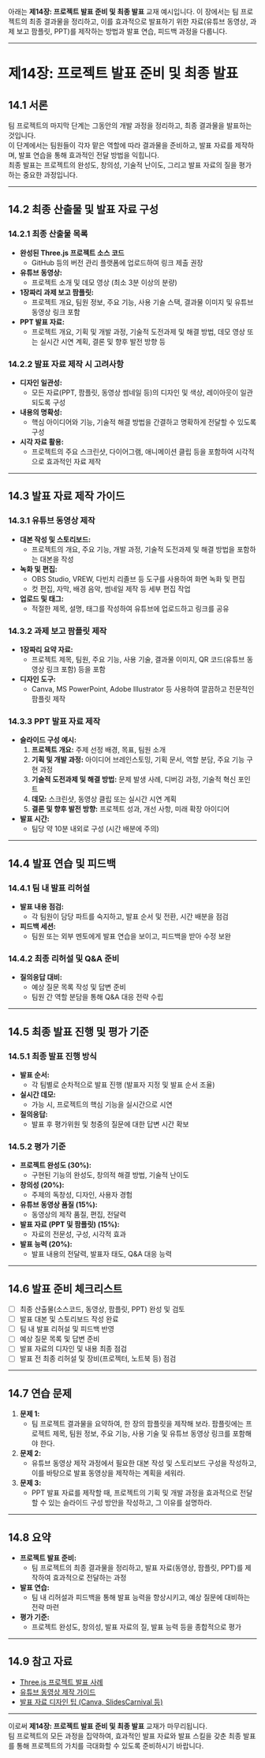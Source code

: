 아래는 **제14장: 프로젝트 발표 준비 및 최종 발표** 교재 예시입니다. 이 장에서는 팀 프로젝트의 최종 결과물을 정리하고, 이를 효과적으로 발표하기 위한 자료(유튜브 동영상, 과제 보고 팜플릿, PPT)를 제작하는 방법과 발표 연습, 피드백 과정을 다룹니다.

---

# 제14장: 프로젝트 발표 준비 및 최종 발표

## 14.1 서론

팀 프로젝트의 마지막 단계는 그동안의 개발 과정을 정리하고, 최종 결과물을 발표하는 것입니다.  
이 단계에서는 팀원들이 각자 맡은 역할에 따라 결과물을 준비하고, 발표 자료를 제작하며, 발표 연습을 통해 효과적인 전달 방법을 익힙니다.  
최종 발표는 프로젝트의 완성도, 창의성, 기술적 난이도, 그리고 발표 자료의 질을 평가하는 중요한 과정입니다.

---

## 14.2 최종 산출물 및 발표 자료 구성

### 14.2.1 최종 산출물 목록
- **완성된 Three.js 프로젝트 소스 코드**  
  - GitHub 등의 버전 관리 플랫폼에 업로드하여 링크 제출 권장
- **유튜브 동영상:**  
  - 프로젝트 소개 및 데모 영상 (최소 3분 이상의 분량)
- **1장짜리 과제 보고 팜플릿:**  
  - 프로젝트 개요, 팀원 정보, 주요 기능, 사용 기술 스택, 결과물 이미지 및 유튜브 동영상 링크 포함
- **PPT 발표 자료:**  
  - 프로젝트 개요, 기획 및 개발 과정, 기술적 도전과제 및 해결 방법, 데모 영상 또는 실시간 시연 계획, 결론 및 향후 발전 방향 등

### 14.2.2 발표 자료 제작 시 고려사항
- **디자인 일관성:**  
  - 모든 자료(PPT, 팜플릿, 동영상 썸네일 등)의 디자인 및 색상, 레이아웃이 일관되도록 구성
- **내용의 명확성:**  
  - 핵심 아이디어와 기능, 기술적 해결 방법을 간결하고 명확하게 전달할 수 있도록 구성
- **시각 자료 활용:**  
  - 프로젝트의 주요 스크린샷, 다이어그램, 애니메이션 클립 등을 포함하여 시각적으로 효과적인 자료 제작

---

## 14.3 발표 자료 제작 가이드

### 14.3.1 유튜브 동영상 제작
- **대본 작성 및 스토리보드:**  
  - 프로젝트의 개요, 주요 기능, 개발 과정, 기술적 도전과제 및 해결 방법을 포함하는 대본을 작성
- **녹화 및 편집:**  
  - OBS Studio, VREW, 다빈치 리졸브 등 도구를 사용하여 화면 녹화 및 편집  
  - 컷 편집, 자막, 배경 음악, 썸네일 제작 등 세부 편집 작업
- **업로드 및 태그:**  
  - 적절한 제목, 설명, 태그를 작성하여 유튜브에 업로드하고 링크를 공유

### 14.3.2 과제 보고 팜플릿 제작
- **1장짜리 요약 자료:**  
  - 프로젝트 제목, 팀원, 주요 기능, 사용 기술, 결과물 이미지, QR 코드(유튜브 동영상 링크 포함) 등을 포함
- **디자인 도구:**  
  - Canva, MS PowerPoint, Adobe Illustrator 등 사용하여 깔끔하고 전문적인 팜플릿 제작

### 14.3.3 PPT 발표 자료 제작
- **슬라이드 구성 예시:**  
  1. **프로젝트 개요:** 주제 선정 배경, 목표, 팀원 소개  
  2. **기획 및 개발 과정:** 아이디어 브레인스토밍, 기획 문서, 역할 분담, 주요 기능 구현 과정  
  3. **기술적 도전과제 및 해결 방법:** 문제 발생 사례, 디버깅 과정, 기술적 혁신 포인트  
  4. **데모:** 스크린샷, 동영상 클립 또는 실시간 시연 계획  
  5. **결론 및 향후 발전 방향:** 프로젝트 성과, 개선 사항, 미래 확장 아이디어  
- **발표 시간:**  
  - 팀당 약 10분 내외로 구성 (시간 배분에 주의)

---

## 14.4 발표 연습 및 피드백

### 14.4.1 팀 내 발표 리허설
- **발표 내용 점검:**  
  - 각 팀원이 담당 파트를 숙지하고, 발표 순서 및 전환, 시간 배분을 점검
- **피드백 세션:**  
  - 팀원 또는 외부 멘토에게 발표 연습을 보이고, 피드백을 받아 수정 보완

### 14.4.2 최종 리허설 및 Q&A 준비
- **질의응답 대비:**  
  - 예상 질문 목록 작성 및 답변 준비  
  - 팀원 간 역할 분담을 통해 Q&A 대응 전략 수립

---

## 14.5 최종 발표 진행 및 평가 기준

### 14.5.1 최종 발표 진행 방식
- **발표 순서:**  
  - 각 팀별로 순차적으로 발표 진행 (발표자 지정 및 발표 순서 조율)
- **실시간 데모:**  
  - 가능 시, 프로젝트의 핵심 기능을 실시간으로 시연
- **질의응답:**  
  - 발표 후 평가위원 및 청중의 질문에 대한 답변 시간 확보

### 14.5.2 평가 기준
- **프로젝트 완성도 (30%):**  
  - 구현된 기능의 완성도, 창의적 해결 방법, 기술적 난이도
- **창의성 (20%):**  
  - 주제의 독창성, 디자인, 사용자 경험
- **유튜브 동영상 품질 (15%):**  
  - 동영상의 제작 품질, 편집, 전달력
- **발표 자료 (PPT 및 팜플릿) (15%):**  
  - 자료의 전문성, 구성, 시각적 효과
- **발표 능력 (20%):**  
  - 발표 내용의 전달력, 발표자 태도, Q&A 대응 능력

---

## 14.6 발표 준비 체크리스트

- [ ] 최종 산출물(소스코드, 동영상, 팜플릿, PPT) 완성 및 검토
- [ ] 발표 대본 및 스토리보드 작성 완료
- [ ] 팀 내 발표 리허설 및 피드백 반영
- [ ] 예상 질문 목록 및 답변 준비
- [ ] 발표 자료의 디자인 및 내용 최종 점검
- [ ] 발표 전 최종 리허설 및 장비(프로젝터, 노트북 등) 점검

---

## 14.7 연습 문제

1. **문제 1:**  
   - 팀 프로젝트 결과물을 요약하여, 한 장의 팜플릿을 제작해 보라. 팜플릿에는 프로젝트 제목, 팀원 정보, 주요 기능, 사용 기술 및 유튜브 동영상 링크를 포함해야 한다.
2. **문제 2:**  
   - 유튜브 동영상 제작 과정에서 필요한 대본 작성 및 스토리보드 구성을 작성하고, 이를 바탕으로 발표 동영상을 제작하는 계획을 세워라.
3. **문제 3:**  
   - PPT 발표 자료를 제작할 때, 프로젝트의 기획 및 개발 과정을 효과적으로 전달할 수 있는 슬라이드 구성 방안을 작성하고, 그 이유를 설명하라.

---

## 14.8 요약

- **프로젝트 발표 준비:**  
  - 팀 프로젝트의 최종 결과물을 정리하고, 발표 자료(동영상, 팜플릿, PPT)를 제작하여 효과적으로 전달하는 과정
- **발표 연습:**  
  - 팀 내 리허설과 피드백을 통해 발표 능력을 향상시키고, 예상 질문에 대비하는 전략 마련
- **평가 기준:**  
  - 프로젝트 완성도, 창의성, 발표 자료의 질, 발표 능력 등을 종합적으로 평가

---

## 14.9 참고 자료

- [Three.js 프로젝트 발표 사례](https://threejs.org/examples/)  
- [유튜브 동영상 제작 가이드](https://www.youtube.com/watch?v=4hKTYqOnP7o)  
- [발표 자료 디자인 팁 (Canva, SlidesCarnival 등)](https://www.canva.com/learn/presentation-design/)

---

이로써 **제14장: 프로젝트 발표 준비 및 최종 발표** 교재가 마무리됩니다.  
팀 프로젝트의 모든 과정을 집약하여, 효과적인 발표 자료와 발표 스킬을 갖춘 최종 발표를 통해 프로젝트의 가치를 극대화할 수 있도록 준비하시기 바랍니다.

